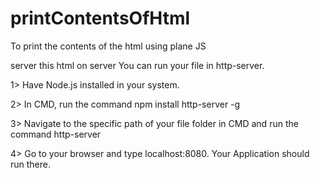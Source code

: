 # printContentsOfHtml
To print the contents of the html using plane JS

server this html on server
You can run your file in http-server.

1> Have Node.js installed in your system.

2> In CMD, run the command npm install http-server -g

3> Navigate to the specific path of your file folder in CMD and run the command http-server

4> Go to your browser and type localhost:8080. Your Application should run there.

